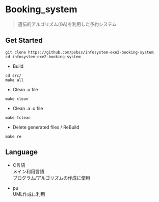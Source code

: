 # Booking_system
> 遺伝的アルゴリズム(GA)を利用した予約システム

## Get Started
```
git clone https://github.com/psbss/infosystem-exe2-booking-system
cd infosystem-exe2-booking-system
```

- Build
```
cd src/
make all
```

- Clean .o file
```
make clean
```

- Clean .a .o file
```
make fclean
```

- Delete generated files / ReBuild
```
make re
```

## Language
- C言語  
メイン利用言語  
プログラム/アルゴリズムの作成に使用
  
- pu  
UML作成に利用
